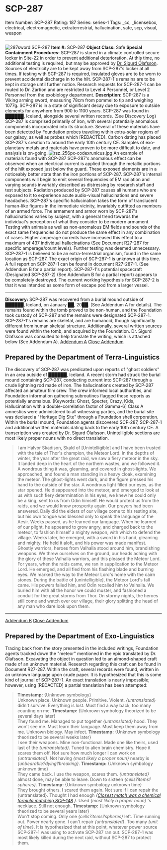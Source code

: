 # SCP-287
Item Number: SCP-287
Rating: 187
Series: series-1
Tags: _cc, _licensebox, electrical, electromagnetic, extraterrestrial, hallucination, safe, scp, visual, weapon

---

![287sword](http://scp-wiki.wdfiles.com/local--files/scp-287/287sword)
SCP-287
**Item #:** SCP-287
**Object Class:** Safe
**Special Containment Procedures:** SCP-287 is stored in a climate controlled secure locker in Site-22 in order to prevent additional deterioration. At this time, no additional testing is required, but may be approved by [Dr. Sigurd Ólafsson](/scp-3609). Sources of electricity are to be kept away from SCP-287's locker at all times.
If testing with SCP-287 is required, insulated gloves are to be worn to prevent accidental discharge in to the hilt.
SCP-287-1's remains are to be kept in storage until further notice. Research requests for SCP-287-1 can be routed to Dr. Zartion and are restricted to Level 4 Personnel, or Level 2 Personnel from the exobiology department.
**Description:** SCP-287 is a Viking arming sword, measuring 78cm from pommel to tip and weighing 1077g. SCP-287 is in a state of significant decay due to exposure to outside elements for anywhere from 900 to 1100 years. SCP-287 was found in ██████, Iceland, alongside several written records. (See Discovery Log)
SCP-287 is comprised primarily of iron, with several potentially anomalous components incorporated into its structure. Several of these materials have been detected by Foundation probes traveling within extra-solar regions of our galaxy, as well as probes which [REDACTED].
Carbon dating has placed SCP-287's creation to around the early 10th century CE. Samples of exo-planetary metals and materials have proven to be more difficult to date, and analysis is on-going.
![rsz_256px-codexrunicus.jpg](http://scp-wiki.wdfiles.com/local--files/scp-287/rsz_256px-codexrunicus.jpg)
An example of materials found with SCP-287
SCP-287's anomalous effect can be observed when an electrical current is applied through the metallic portions of the hilt exposed just below the guard. These exposed elements are in a noticeably better state than the iron portions of SCP-287. SCP-287's internal components will begin to emit several frequencies of EM radiation and varying sounds invariably described as distressing by research staff and test subjects.
Radiation produced by SCP-287 causes all humans who are exposed to it to experience acute audio-visual hallucinations and severe headaches. SCP-287's specific hallucination takes the form of translucent human-like figures in the immediate vicinity, invariably outfitted as members of an armed force.
The armament and armor worn by SCP-287's hallucinations varies by subject, with a general trend towards the individual's perception of what they consider to be modern armament. Testing with animals as well as non-anomalous EM fields and sounds of the exact same frequencies do not produce the same effect in any combination of cases.
Higher amperage currents have increased this effect to a maximum of 437 individual hallucinations (See Document R27-287 for specific amperage/count levels). Further testing was deemed unnecessary.
SCP-287-1 is believed to be an extra-terrestrial organism, found in the same location as SCP-287. The exact origin of SCP-287-1 is unknown at this time. A full report on SCP-287-1 can be found in document R27-287-1. (See Addendum B for a partial report).
SCP-287-1's potential spacecraft (Designated SCP-287-2) (See Addendum B for a partial report) appears to be completely destroyed. The current working hypothesis for SCP-287-2 is that it was intended as some form of escape pod from a larger vessel.
* * *
**Discovery:** SCP-287 was recovered from a burial mound outside of ██████, Iceland, on January ██, 20██. (See Addendum A for details).
The remains found within the tomb proved to be non-human, and the Foundation took custody of SCP-287 and the remains were designated SCP-287-1. SCP-287-1's remains are skeletal, and are humanoid, though significantly different from human skeletal structure. Additionally, several written sources were found within the tomb, and acquired by the Foundation. Dr. Sigurd Ólafsson was consulted to help translate the writing, which is attached below (See Addendum A).
[Addendum A](javascript:;)
[Close Addendum](javascript:;)
## Prepared by the Department of Terra-Linguistics
The discovery of SCP-287 was predicated upon reports of "ghost soldiers" in an area outside of ██████, Iceland. A recent storm had struck the burial mound containing SCP-287, conducting current into SCP-287 through a crude lightning rod made of iron. The hallucinations created by SCP-287 affected an amateur film crew. The crew informed local authorities, and Foundation information gathering subroutines flagged these reports as potentially anomalous. [Keywords: Ghost, Specter, Crazy, Kids, Hallucination with a double-correlation factor of Gamma-6]
Class A amnestics were administered to all witnessing parties, and the burial site was declared a "Heritage Dig Site" through a Foundation shell corporation.
Within the burial mound, Foundation agents discovered SCP-287, SCP-287-1 and additional written materials dating back to the early 10th century CE. A transcription was created by Dr. Sigurd Ólafsson. Unintelligible sections are most likely proper nouns with no direct translation.
> I am Halvor Skadison, Skald of [Unintelligible] and I have been trusted with the tale of Thor's champion, the Meteor Lord.
> In the depths of winter, the year after the great raid, we saw a fiery meteor in the sky. It landed deep in the heart of the northern wastes, and we followed it.
> A wondrous thing it was, gleaming, and covered in ghost-lights. We approached, and found a man standing in a heavy cloak, examining the meteor. The ghost-lights went dark, and the figure pressed his hand to the outside of the star. A wondrous light filled our eyes, as the star opened.
> He disappeared into the meteor, and emerged to look at us with such fiery determination in his eyes, we knew he could only be a king, sent to us from Odin himself. He would protect us from the raids, and we would know prosperity again. Our prayers had been answered.
> Daily did the elders of our village come to his resting site, but his own tongue was blessed only to speak the language of the Aesir. Weeks passed, as he learned our language. When he learned of our plight, he appeared to grow angry, and charged back to the meteor, to fashion himself a mighty weapon, with which to defend the village.
> Weeks later, he emerged, with a sword in his hand, gleaming and mighty. He held it aloft, and his power was made manifest. Ghostly warriors, heroes from Valhalla stood around him, brandishing weapons. We threw ourselves on the ground, our heads aching with the glory of these Valhalla warriors, and this pleased the Meteor Lord.
> For years, when the raids came, we ran in supplication to the Meteor Lord. He emerged, and all fled from his flashing blade and burning eyes. We marked the way to the Meteor Lord's home with the cairn stones.
> During the battle of [unintelligible], the Meteor Lord's fall came. His powers failed him, and Odin recalled him to Valhalla. We buried him with all the honor we could muster, and fashioned a conduit for the great storms from Thor. On stormy nights, the heroes still come and watch over our village, their glory splitting the head of any man who dare look upon them.
* * *
[Addendum B](javascript:;)
[Close Addendum](javascript:;)
## Prepared by the Department of Exo-Linguistics
Tracing back from the story presented in the included writings, Foundation agents tracked down the "meteor" mentioned in the epic translated by Dr. Ólafsson. Excavating the object in question led to an almond-shaped craft made of an unknown material. Research regarding this craft can be found in Document R27-287.
Within the craft, several records were found, written in an unknown language upon crude paper. It is hypothesized that this is some kind of journal of SCP-287-1.
An exact translation is nearly impossible; however, using [REDACTED] a partial translation has been attempted:
> **Timestamp:** {Unknown symbology}  
>  Unknown place. Unknown people. Primitive. Violent. _{untranslated}_ didn't survive. Everything is lost. Must find a way back, too many counting on me.
> **Timestamp:** {Unknown symbology theorized to be several days later}  
>  They found me. Managed to put together _{untranslated}_ hood. They won't see me. Must learn their language. Must keep them away from me. Unknown biology. May infect.
> **Timestamp:** {Unknown symbology theorized to be several weeks later}  
>  I see their weapons. Mine non-functional. Made one like theirs, used last of the _{untranslated}_. Tuned to alien brain chemistry. Hope it scares them off. Not sure how much longer I can work on _{untranslated}_. Not having _{most likely a proper noun}_ nearby is _{unbearable?dying?breaking}_.
> **Timestamp:** {Unknown symbology unknown time}  
>  They came back. I use the weapon, scares them. _{untranslated}_ almost done, may be able to leave. Down to sixteen _{cells?items?spheres}_.
> **Timestamp:** {Unknown symbology unknown time}  
>  They brought others. I scared them again. Not sure if I can repair the {untranslated}. Thought I had enough _{[Closest match was a chemical formula matching SCP-148](/scp-148) }_. Used _{most likely a proper noun}_ 's necklace. Still not enough.
> **Timestamp:** {Unknown symbology theorized to be several years later}  
>  Won't stop coming. Only one _{cells?items?spheres}_ left. Time running out. Power nearly gone. I can't repair _{untranslated}_. Too many _{unit of time}_.
It is hypothesized that at this point, whatever power source SCP-287-1 was using to activate SCP-287 ran out. SCP-287-1 was most likely killed during the next raid, without SCP-287 to protect them.